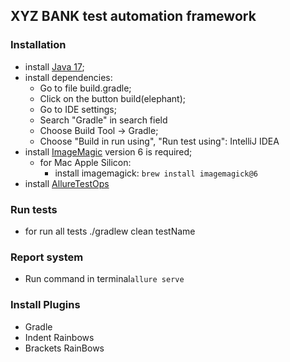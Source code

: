 ## XYZ BANK test automation framework

### Installation

* install [Java 17](https://www.oracle.com/java/technologies/javase/jdk17-archive-downloads.html);
* install dependencies:
    * Go to file build.gradle;
    * Click on the button build(elephant);
    * Go to IDE settings;
    * Search "Gradle" in search field
    * Choose Build Tool -> Gradle;
    * Choose "Build in run using", "Run test using": IntelliJ IDEA
* install [ImageMagic](https://imagemagick.org/script/download.php) version 6 is required;
    * for Mac Apple Silicon:
        * install imagemagick: `brew install imagemagick@6`
* install [AllureTestOps](https://docs.qameta.io/allure-testops/getstarted/installation/)

### Run tests

* for run all tests ./gradlew clean testName

### Report system

* Run command in terminal`allure serve`

### Install Plugins

* Gradle
* Indent Rainbows
* Brackets RainBows
